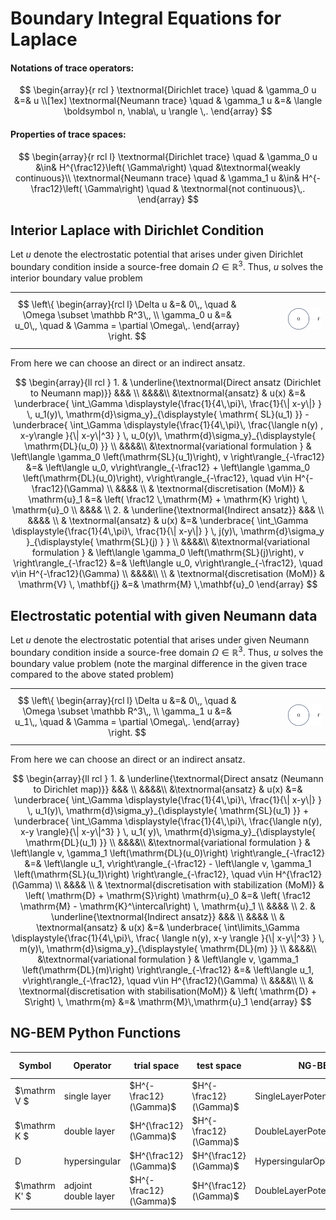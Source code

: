 Boundary Integral Equations for Laplace
=============================

#### Notations of trace operators:

$$ \begin{array}{r rcl } \textnormal{Dirichlet trace} \quad & \gamma_0 u &=& u  \\[1ex] \textnormal{Neumann trace} \quad & \gamma_1 u &=& \langle \boldsymbol n,   \nabla\, u \rangle \,. \end{array} $$

#### Properties of trace spaces:

$$ \begin{array}{r rcl l} \textnormal{Dirichlet trace} \quad & \gamma_0 u &\in& H^{\frac12}\left( \Gamma\right) \quad &\textnormal{weakly continuous}\\  \textnormal{Neumann trace} \quad & \gamma_1 u &\in& H^{-\frac12}\left( \Gamma\right) \quad & \textnormal{not continuous}\,. \end{array} $$


## Interior Laplace with Dirichlet Condition

Let $u$ denote the electrostatic potential that arises under given Dirichlet boundary condition inside a source-free domain $\Omega \in \mathbb R^3$. Thus, $u$ solves the interior boundary value problem 

|  |  |  |
| -|--|- |
|$$ \left\{ \begin{array}{rcl l} \Delta u &=& 0\,, \quad & \Omega \subset \mathbb R^3\,, \\ \gamma_0 u &=& u_0\,, \quad & \Gamma = \partial \Omega\,. \end{array} \right. $$ | $\quad\quad\quad$  | ![](demos/resources/BEM_interior.png)  |
 

From here we can choose an direct or an indirect ansatz.  

$$ \begin{array}{ll rcl } 1. & \underline{\textnormal{Direct ansatz (Dirichlet to Neumann map)}} &&& \\ 
&&&&\\ 
&\textnormal{ansatz} & u(x) &=& \underbrace{ \int_\Gamma \displaystyle{\frac{1}{4\,\pi}\, \frac{1}{\| x-y\|} } \, u_1(y)\, \mathrm{d}\sigma_y}_{\displaystyle{ \mathrm{ SL}(u_1) }} - \underbrace{ \int_\Gamma \displaystyle{\frac{1}{4\,\pi}\, \frac{\langle n(y) , x-y\rangle }{\| x-y\|^3} } \, u_0(y)\, \mathrm{d}\sigma_y}_{\displaystyle{ \mathrm{DL}(u_0) }} \\ 
&&&&\\   
&\textnormal{variational formulation }  &  \left\langle \gamma_0 \left(\mathrm{SL}(u_1)\right), v \right\rangle_{-\frac12} &=& \left\langle u_0, v\right\rangle_{-\frac12} + \left\langle \gamma_0 \left(\mathrm{DL}(u_0)\right), v\right\rangle_{-\frac12}, \quad v\in H^{-\frac12}(\Gamma) \\ 
&&&& \\ & \textnormal{discretisation (MoM)} & \mathrm{u}_1 &=& \left( \frac12 \,\mathrm{M} + \mathrm{K} \right) \, \mathrm{u}_0 \\ 
&&&& \\ 
2. & \underline{\textnormal{Indirect ansatz}} &&& \\ 
&&&& \\
& \textnormal{ansatz} & u(x) &=&  \underbrace{ \int_\Gamma \displaystyle{\frac{1}{4\,\pi}\, \frac{1}{\| x-y\|} } \, j(y)\, \mathrm{d}\sigma_y }_{\displaystyle{ \mathrm{SL}(j) } } \\ 
&&&&\\
&\textnormal{variational formulation }  & \left\langle \gamma_0 \left(\mathrm{SL}(j)\right), v \right\rangle_{-\frac12} &=& \left\langle u_0, v\right\rangle_{-\frac12}, \quad v\in H^{-\frac12}(\Gamma) \\ 
&&&&\\ 
\\ & \textnormal{discretisation (MoM)} & \mathrm{V} \, \mathbf{j} &=& \mathrm{M} \,\mathbf{u}_0  \end{array} $$ 


## Electrostatic potential with given Neumann data

Let $u$ denote the electrostatic potential that arises under given Neumann boundary condition inside a source-free domain $\Omega \in \mathbb R^3$. Thus, $u$ solves the boundary value problem (note the marginal difference in the given trace compared to the above stated problem)

|  |  |  |
| -|--|- |
|$$ \left\{ \begin{array}{rcl l} \Delta u &=& 0\,, \quad & \Omega \subset \mathbb R^3\,, \\ \gamma_1 u &=& u_1\,, \quad & \Gamma = \partial \Omega\,. \end{array} \right. $$ | $\quad\quad\quad$  | ![](demos/resources/BEM_interior.png)  |


From here we can choose an direct or an indirect ansatz. 

$$ \begin{array}{ll rcl } 1. & \underline{\textnormal{Direct ansatz (Neumann to Dirichlet map)}} &&& \\ 
&&&&\\ 
&\textnormal{ansatz} & u(x) &=& \underbrace{ \int_\Gamma \displaystyle{\frac{1}{4\,\pi}\, \frac{1}{\| x-y\|} } \, u_1(y)\, \mathrm{d}\sigma_y}_{\displaystyle{ \mathrm{SL}(u_1) }} + \underbrace{ \int_\Gamma \displaystyle{\frac{1}{4\,\pi}\, \frac{\langle n(y), x-y \rangle}{\| x-y\|^3} } \, u_1( y)\, \mathrm{d}\sigma_y}_{\displaystyle{ \mathrm{DL}(u_1) }} \\ 
&&&&\\   
&\textnormal{variational formulation }  &  \left\langle v, \gamma_1 \left(\mathrm{DL}(u_0)\right) \right\rangle_{-\frac12}  &=& \left\langle u_1, v\right\rangle_{-\frac12} - \left\langle v, \gamma_1 \left(\mathrm{SL}(u_1)\right) \right\rangle_{-\frac12}, \quad v\in H^{\frac12}(\Gamma) \\ 
&&&& \\ & \textnormal{discretisation with stabilization (MoM)} & \left( \mathrm{D} + \mathrm{S}\right) \mathrm{u}_0 &=& \left( \frac12 \mathrm{M} - \mathrm{K}^\intercal\right) \, \mathrm{u}_1 \\ 
&&&& \\ 
2. & \underline{\textnormal{Indirect ansatz}} &&& \\ 
&&&& \\
& \textnormal{ansatz} & u(x) &=&  \underbrace{ \int\limits_\Gamma \displaystyle{\frac{1}{4\,\pi}\, \frac{ \langle n(y), x-y \rangle }{\| x-y\|^3} } \, m(y)\, \mathrm{d}\sigma_y}_{\displaystyle{ \mathrm{DL}(m) }} \\ 
&&&&\\
&\textnormal{variational formulation }  & \left\langle v, \gamma_1 \left(\mathrm{DL}(m)\right) \right\rangle_{-\frac12} &=& \left\langle u_1, v\right\rangle_{-\frac12}, \quad v\in H^{\frac12}(\Gamma) \\ 
&&&&\\ 
\\ & \textnormal{discretisation with stabilisation(MoM)} & \left( \mathrm{D} + S\right) \, \mathrm{m} &=&  \mathrm{M}\,\mathrm{u}_1  \end{array} $$ 

## NG-BEM Python Functions 

| Symbol | Operator | trial space | test space | NG-BEM | trial NG-Solve | test NG-Solve |   
|-|-|-|-|-|-|-|
| $\mathrm V $ | single layer | $H^{-\frac12}(\Gamma)$ | $H^{-\frac12}(\Gamma)$         | SingleLayerPotentialOperator | SurfaceL2 | SurfaceL2|
| $\mathrm K $ | double layer | $H^{\frac12}(\Gamma)$ | $H^{-\frac12}(\Gamma)$          | DoubleLayerPotentialOperator | H1 | SurfaceL2 |
| $\mathrm D$ | hypersingular  | $H^{\frac12}(\Gamma)$ | $H^{\frac12}(\Gamma)$          | HypersingularOperator | H1 | H1 |
| $\mathrm K' $ | adjoint double layer | $H^{-\frac12}(\Gamma)$ | $H^{\frac12}(\Gamma)$ | DoubleLayerPotentialOperator | SurfaceL2 | H1 |               











